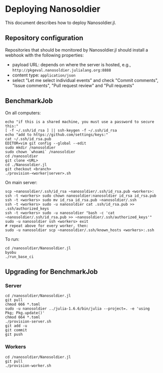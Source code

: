 # Deploying Nanosoldier

This document describes how to deploy Nanosoldier.jl.

## Repository configuration

Repositories that should be monitored by Nanosoldier.jl should install a webhook with the
following properties:

- payload URL: depends on where the server is hosted, e.g.,
  `http://pkgeval.nanosoldier.julialang.org:8888`
- content type: `application/json`
- select "Let me select individual events" and check "Commit comments", "Issue comments",
  "Pull request review" and "Pull requests"


## BenchmarkJob

On all computers:

```
echo "if this is a shared machine, you must use a password to secure this:"
[ -f ~/.ssh/id_rsa ] || ssh-keygen -f ~/.ssh/id_rsa
echo "add to https://github.com/settings/keys:"
cat ~/.ssh/id_rsa.pub
EDITOR=vim git config --global --edit
sudo mkdir /nanosoldier
sudo chown `whoami` /nanosoldier
cd /nanosoldier
git clone <URL>
cd ./Nanosoldier.jl
git checkout <branch>
./provision-<worker|server>.sh
```

On main server:

```
scp ~nanosoldier/.ssh/id_rsa ~nanosoldier/.ssh/id_rsa.pub <workers>:
ssh -t <workers> sudo chown nanosoldier:nanosoldier id_rsa id_rsa.pub
ssh -t <workers> sudo mv id_rsa id_rsa.pub ~nanosoldier/.ssh
ssh -t <workers> sudo -u nanosoldier cat .ssh/id_rsa.pub >> .ssh/authorized_keys
ssh -t <workers> sudo -u nanosoldier "bash -c 'cat ~nanosoldier/.ssh/id_rsa.pub >> ~nanosoldier/.ssh/authorized_keys'"
sudo -u nanosoldier ssh <workers> exit
# repeat above for every worker, then:
sudo -u nanosoldier scp ~nanosoldier/.ssh/known_hosts <workers>:.ssh
```

To run:

```
cd /nanosoldier/Nanosoldier.jl
byobu
./run_base_ci
```

## Upgrading for BenchmarkJob

### Server

```
cd /nanosoldier/Nanosoldier.jl
git pull
chmod 666 *.toml
sudo -u nanosoldier ../julia-1.6.6/bin/julia --project=. -e 'using Pkg; Pkg.update()'
chmod 664 *.toml
./provision-server.sh
git add -u
git commit
git push
```

### Workers
```
cd /nanosoldier/Nanosoldier.jl
git pull
./provision-worker.sh
```
